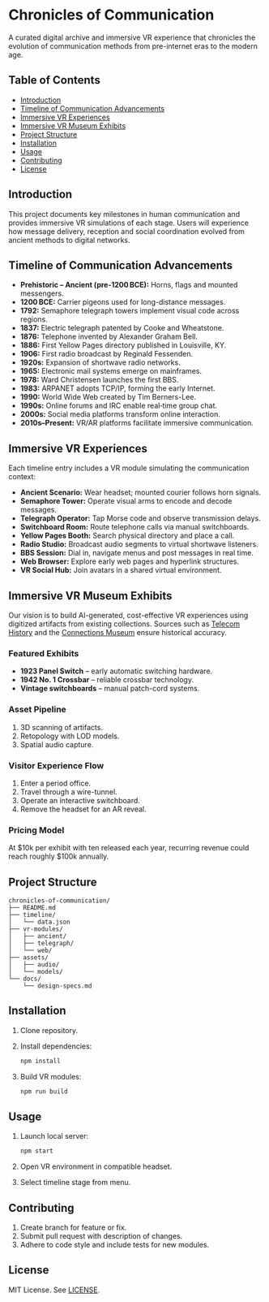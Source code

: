 # Chronicles of Communication

A curated digital archive and immersive VR experience that chronicles the evolution of communication methods from pre-internet eras to the modern age.

## Table of Contents

* [Introduction](#introduction)
* [Timeline of Communication Advancements](#timeline-of-communication-advancements)
* [Immersive VR Experiences](#immersive-vr-experiences)
* [Immersive VR Museum Exhibits](#immersive-vr-museum-exhibits)
* [Project Structure](#project-structure)
* [Installation](#installation)
* [Usage](#usage)
* [Contributing](#contributing)
* [License](#license)

## Introduction

This project documents key milestones in human communication and provides immersive VR simulations of each stage. Users will experience how message delivery, reception and social coordination evolved from ancient methods to digital networks.

## Timeline of Communication Advancements

* **Prehistoric – Ancient (pre-1200 BCE):** Horns, flags and mounted messengers.
* **1200 BCE:** Carrier pigeons used for long-distance messages.
* **1792:** Semaphore telegraph towers implement visual code across regions.
* **1837:** Electric telegraph patented by Cooke and Wheatstone.
* **1876:** Telephone invented by Alexander Graham Bell.
* **1886:** First Yellow Pages directory published in Louisville, KY.
* **1906:** First radio broadcast by Reginald Fessenden.
* **1920s:** Expansion of shortwave radio networks.
* **1965:** Electronic mail systems emerge on mainframes.
* **1978:** Ward Christensen launches the first BBS.
* **1983:** ARPANET adopts TCP/IP, forming the early Internet.
* **1990:** World Wide Web created by Tim Berners-Lee.
* **1990s:** Online forums and IRC enable real‑time group chat.
* **2000s:** Social media platforms transform online interaction.
* **2010s–Present:** VR/AR platforms facilitate immersive communication.

## Immersive VR Experiences

Each timeline entry includes a VR module simulating the communication context:

* **Ancient Scenario:** Wear headset; mounted courier follows horn signals.
* **Semaphore Tower:** Operate visual arms to encode and decode messages.
* **Telegraph Operator:** Tap Morse code and observe transmission delays.
* **Switchboard Room:** Route telephone calls via manual switchboards.
* **Yellow Pages Booth:** Search physical directory and place a call.
* **Radio Studio:** Broadcast audio segments to virtual shortwave listeners.
* **BBS Session:** Dial in, navigate menus and post messages in real time.
* **Web Browser:** Explore early web pages and hyperlink structures.
* **VR Social Hub:** Join avatars in a shared virtual environment.

## Immersive VR Museum Exhibits

Our vision is to build AI-generated, cost-effective VR experiences using digitized artifacts from existing collections. Sources such as [Telecom History](https://telecomhistory.org/exhibitsmain.html) and the [Connections Museum](https://en.wikipedia.org/wiki/Connections_Museum) ensure historical accuracy.

### Featured Exhibits

* **1923 Panel Switch** – early automatic switching hardware.
* **1942 No. 1 Crossbar** – reliable crossbar technology.
* **Vintage switchboards** – manual patch-cord systems.

### Asset Pipeline

1. 3D scanning of artifacts.
2. Retopology with LOD models.
3. Spatial audio capture.

### Visitor Experience Flow

1. Enter a period office.
2. Travel through a wire-tunnel.
3. Operate an interactive switchboard.
4. Remove the headset for an AR reveal.

### Pricing Model

At $10k per exhibit with ten released each year, recurring revenue could reach roughly $100k annually.
## Project Structure

```
chronicles-of-communication/
├── README.md
├── timeline/
│   └── data.json
├── vr-modules/
│   ├── ancient/
│   ├── telegraph/
│   └── web/
├── assets/
│   ├── audio/
│   └── models/
└── docs/
    └── design-specs.md
```

## Installation

1. Clone repository.
2. Install dependencies:

   ```bash
   npm install
   ```
3. Build VR modules:

   ```bash
   npm run build
   ```

## Usage

1. Launch local server:

   ```bash
   npm start
   ```
2. Open VR environment in compatible headset.
3. Select timeline stage from menu.

## Contributing

1. Create branch for feature or fix.
2. Submit pull request with description of changes.
3. Adhere to code style and include tests for new modules.

## License

MIT License. See [LICENSE](LICENSE).
